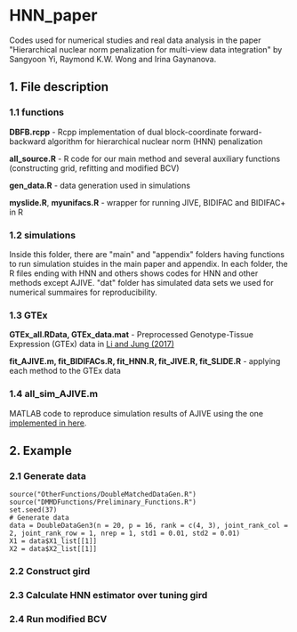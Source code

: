 # HNN_paper

Codes used for numerical studies and real data analysis in the paper "Hierarchical nuclear norm penalization for multi-view data integration" by Sangyoon Yi, Raymond K.W. Wong and Irina Gaynanova.

## 1. File description

### 1.1 functions

**DBFB.rcpp** - Rcpp implementation of dual block-coordinate forward-backward algorithm for hierarchical nuclear norm (HNN) penalization 
	
**all_source.R** - R code for our main method and several auxiliary functions (constructing grid, refitting and modified BCV) 

**gen_data.R** - data generation used in simulations

**myslide.R**, **myunifacs.R** - wrapper for running JIVE, BIDIFAC and BIDIFAC+ in R 

### 1.2 simulations

Inside this folder, there are "main" and "appendix" folders having functions to run simulation stuides in the main paper and appendix. In each folder, the R files ending with HNN and others shows codes for HNN and other methods except AJIVE. "dat" folder has simulated data sets we used for numerical summaires for reproducibility.

### 1.3 GTEx

**GTEx_all.RData, GTEx_data.mat** - Preprocessed Genotype-Tissue Expression (GTEx) data in [Li and Jung (2017)](https://github.com/reagan0323/SIFA)

**fit_AJIVE.m, fit_BIDIFACs.R, fit_HNN.R, fit_JIVE.R, fit_SLIDE.R** - applying each method to the GTEx data

### 1.4 all_sim_AJIVE.m
MATLAB code to reproduce simulation results of AJIVE using the one [implemented in here](https://github.com/MeileiJiang/AJIVE_Project).


## 2. Example

### 2.1 Generate data
```{r}
source("OtherFunctions/DoubleMatchedDataGen.R")
source("DMMDFunctions/Preliminary_Functions.R")
set.seed(37)
# Generate data
data = DoubleDataGen3(n = 20, p = 16, rank = c(4, 3), joint_rank_col = 2, joint_rank_row = 1, nrep = 1, std1 = 0.01, std2 = 0.01)
X1 = data$X1_list[[1]]
X2 = data$X2_list[[1]]
```

### 2.2 Construct gird


### 2.3 Calculate HNN estimator over tuning gird


### 2.4 Run modified BCV




